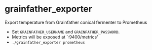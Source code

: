 # grainfather_exporter
Export temperature from Grainfather conical fermenter to Prometheus

* Set `GRAINFATHER_USERNAME` and `GRAINFATHER_PASSWORD`.
* Metrics will be exposed at `:9400/metrics'
* `./grainfather_exporter prometheus`

